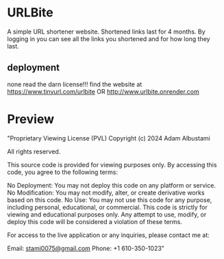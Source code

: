 # URLBite
A simple URL shortener website. Shortened links last for 4 months. By logging in you can see all the links you shortened and for how long they last.
## deployment
none read the darn license!!! find the website at https://www.tinyurl.com/urlbite     OR      http://www.urlbite.onrender.com
# Preview
"Proprietary Viewing License (PVL)
Copyright (c) 2024 Adam Albustami

All rights reserved.

This source code is provided for viewing purposes only. By accessing this code, you agree to the following terms:

No Deployment: You may not deploy this code on any platform or service.
No Modification: You may not modify, alter, or create derivative works based on this code.
No Use: You may not use this code for any purpose, including personal, educational, or commercial.
This code is strictly for viewing and educational purposes only. Any attempt to use, modify, or deploy this code will be considered a violation of these terms.

For access to the live application or any inquiries, please contact me at:

Email: stami0075@gmail.com
Phone: +1 610-350-1023"
